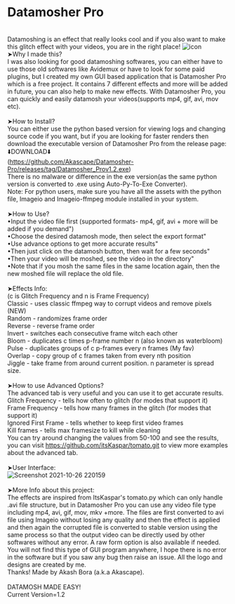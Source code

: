 # Datamosher Pro
<br>Datamoshing is an effect that really looks cool and if you also want to make this glitch effect with your videos, you are in the right place!
![icon](https://user-images.githubusercontent.com/89206401/138873267-16f152e7-b61a-4fc2-a215-1cb66a004f13.png)
<br>➤Why I made this?
<br>I was also looking for good datamoshing softwares, you can either have to use those old softwares like Avidemux or have to look for some paid plugins, but I created my own GUI based application that is Datamosher Pro which is a free project. It contains 7 different effects and more will be added in future, you can also help to make new effects. With Datamosher Pro, you can quickly and easily datamosh your videos(supports mp4, gif, avi, mov etc).
<br>
<br>➤How to Install?
<br>You can either use the python based version for viewing logs and changing source code if you want, but if you are looking for faster renders then download the executable version of Datamosher Pro from the release page: 
<br>⬇️DOWNLOAD⬇️
<br>(https://github.com/Akascape/Datamosher-Pro/releases/tag/Datamosher_Prov1.2.exe)
<br>There is no malware or difference in the exe version(as the same python version is converted to .exe using Auto-Py-To-Exe Converter).
<br>Note: For python users, make sure you have all the assets with the python file, Imageio and Imageio-ffmpeg module installed in your system.
<br>
<br>➤How to Use?
<br>•Input the video file first (supported formats- mp4, gif, avi + more will be added if you demand")
<br>•Choose the desired datamosh mode, then select the export format"
<br>•Use advance options to get more accurate results"
<br>•Then just click on the datamosh button, then wait for a few seconds"
<br>•Then your video will be moshed, see the video in the directory"
<br>•Note that if you mosh the same files in the same location again, then the new moshed file will replace the old file.
<br>
<br>➤Effects Info:
<br>(c is Glitch Frequency and n is Frame Frequency)
<br>Classic - uses classic ffmpeg way to corrupt videos and remove pixels (NEW)
<br>Random - randomizes frame order
<br>Reverse - reverse frame order
<br>Invert - switches each consecutive frame witch each other
<br>Bloom - duplicates c times p-frame number n (also known as waterbloom)
<br>Pulse - duplicates groups of c p-frames every n frames (My fav)
<br>Overlap - copy group of c frames taken from every nth position
<br>Jiggle - take frame from around current position. n parameter is spread size.
<br>
<br>➤How to use Advanced Options?
<br>The advanced tab is very useful and you can use it to get accurate results.
<br>Glitch Frequency - tells how often to glitch (for modes that support it)
<br>Frame Frequency - tells how many frames in the glitch (for modes that support it)
<br>Ignored First Frame - tells whether to keep first video frames
<br>Kill frames - tells max framesize to kill while cleaning
<br>You can try around changing the values from 50-100 and see the results, you can visit https://github.com/itsKaspar/tomato.git to view more examples about the advanced tab.
<br>
<br>➤User Interface:
<br>![Screenshot 2021-10-26 220159](https://user-images.githubusercontent.com/89206401/138922164-4c78f673-050e-4513-a3d2-6208e836cabc.png)
<br>
<br>➤More Info about this project:
<br>The effects are inspired from ItsKaspar's tomato.py which can only handle .avi file structure, but in Datamosher Pro you can use any video file type including mp4, avi, gif, mov, mkv +more. The files are first converted to avi file using Imageio without losing any quality and then the effect is applied and then again the corrupted file is converted to stable version using the same process so that the output video can be directly used by other softwares without any error. A raw form option is also available if needed. You will not find this type of GUI program anywhere, I hope there is no error in the software but if you saw any bug then raise an issue. All the logo and designs are created by me. <br>Thanks! Made by Akash Bora (a.k.a Akascape).
<br>
<br>DATAMOSH MADE EASY!
<br>Current Version=1.2

